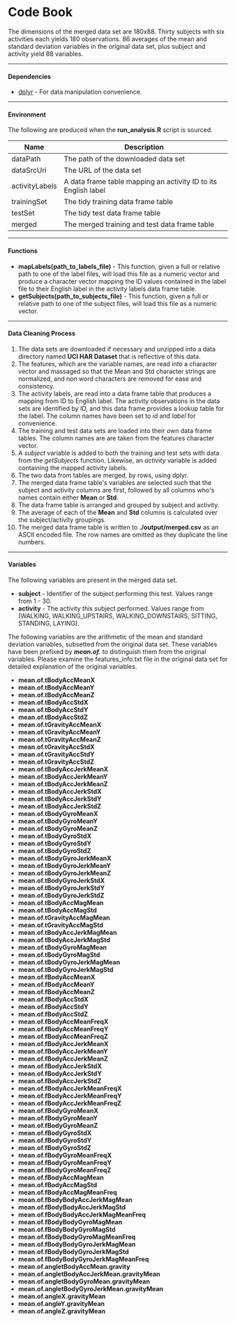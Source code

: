 # Code Book
The dimensions of the merged data set are 180x88.  Thirty subjects with six activities each yields 180 observations.  86 averages of the mean and standard deviation variables in the original data set, plus subject and activity yield 88 variables.

***
#### Dependencies
* [dplyr]("http://cran.rstudio.com/web/packages/dplyr/vignettes/introduction.html") - For data manipulation convenience.

***
#### Environment
The following are produced when the **run_analysis.R** script is sourced.

Name           | Description
-------------- | -----------
dataPath       | The path of the downloaded data set
dataSrcUri     | The URL of the data set
activityLabels | A data frame table mapping an activity ID to its English label
trainingSet    | The tidy training data frame table
testSet        | The tidy test data frame table
merged         | The merged training and test data frame table

***
#### Functions
* **mapLabels(path_to_labels_file)** - This function, given a full or relative path to one of the label files, will load this file as a numeric vector and produce a character vector mapping the ID values contained in the label file to their English label in the activity labels data frame table.
* **getSubjects(path_to_subjects_file)** - This function, given a full or relative path to one of the subject files, will load this file as a numeric vector.

***
#### Data Cleaning Process
1. The data sets are downloaded if necessary and unzipped into a data directory named **UCI HAR Dataset** that is reflective of this data.
1. The features, which are the variable names, are read into a character vector and massaged so that the Mean and Std character strings are normalized, and non word characters are removed for ease and consistency.
1. The activity labels, are read into a data frame table that produces a mapping from ID to English label.  The activity observations in the data sets are identified by ID, and this data frame provides a lookup table for the label.  The column names have been set to _id_ and _label_ for convenience.
1. The training and test data sets are loaded into their own data frame tables.  The column names are are taken from the features character vector.
1. A _subject_ variable is added to both the training and test sets with data from the _getSubjects_ function.  Likewise, an _activity_ variable is added containing the mapped activity labels.
1. The two data from tables are merged, by rows, using dplyr.
1. The merged data frame table's variables are selected such that the subject and activity columns are first, followed by all columns who's names contain either **Mean** or **Std**.
1. The data frame table is arranged and grouped by subject and activity.
1. The average of each of the **Mean** and **Std** columns is calculated over the subject/activity groupings.
1. The merged data frame table is written to **./output/merged.csv** as an ASCII encoded file.  The row names are omitted as they duplicate the line numbers.

***
#### Variables
The following variables are present in the merged data set.

* **subject** - Identifier of the subject performing this test.  Values range from 1 - 30.
* **activity** - The activity this subject performed.  Values range from (WALKING, WALKING_UPSTAIRS, WALKING_DOWNSTAIRS, SITTING, STANDING, LAYING).

The following variables are the arithmetic of the mean and standard deviation variables, subsetted from the original data set.  These variables have been prefixed by **_mean.of._** to distinguish them from the original variables.  Please examine the features_info.txt file in the original data set for detailed explanation of the original variables.

* **mean.of.tBodyAccMeanX**
* **mean.of.tBodyAccMeanY**
* **mean.of.tBodyAccMeanZ**
* **mean.of.tBodyAccStdX**
* **mean.of.tBodyAccStdY**
* **mean.of.tBodyAccStdZ**
* **mean.of.tGravityAccMeanX**
* **mean.of.tGravityAccMeanY**
* **mean.of.tGravityAccMeanZ**
* **mean.of.tGravityAccStdX**
* **mean.of.tGravityAccStdY**
* **mean.of.tGravityAccStdZ**
* **mean.of.tBodyAccJerkMeanX**
* **mean.of.tBodyAccJerkMeanY**
* **mean.of.tBodyAccJerkMeanZ**
* **mean.of.tBodyAccJerkStdX**
* **mean.of.tBodyAccJerkStdY**
* **mean.of.tBodyAccJerkStdZ**
* **mean.of.tBodyGyroMeanX**
* **mean.of.tBodyGyroMeanY**
* **mean.of.tBodyGyroMeanZ**
* **mean.of.tBodyGyroStdX**
* **mean.of.tBodyGyroStdY**
* **mean.of.tBodyGyroStdZ**
* **mean.of.tBodyGyroJerkMeanX**
* **mean.of.tBodyGyroJerkMeanY**
* **mean.of.tBodyGyroJerkMeanZ**
* **mean.of.tBodyGyroJerkStdX**
* **mean.of.tBodyGyroJerkStdY**
* **mean.of.tBodyGyroJerkStdZ**
* **mean.of.tBodyAccMagMean**
* **mean.of.tBodyAccMagStd**
* **mean.of.tGravityAccMagMean**
* **mean.of.tGravityAccMagStd**
* **mean.of.tBodyAccJerkMagMean**
* **mean.of.tBodyAccJerkMagStd**
* **mean.of.tBodyGyroMagMean**
* **mean.of.tBodyGyroMagStd**
* **mean.of.tBodyGyroJerkMagMean**
* **mean.of.tBodyGyroJerkMagStd**
* **mean.of.fBodyAccMeanX**
* **mean.of.fBodyAccMeanY**
* **mean.of.fBodyAccMeanZ**
* **mean.of.fBodyAccStdX**
* **mean.of.fBodyAccStdY**
* **mean.of.fBodyAccStdZ**
* **mean.of.fBodyAccMeanFreqX**
* **mean.of.fBodyAccMeanFreqY**
* **mean.of.fBodyAccMeanFreqZ**
* **mean.of.fBodyAccJerkMeanX**
* **mean.of.fBodyAccJerkMeanY**
* **mean.of.fBodyAccJerkMeanZ**
* **mean.of.fBodyAccJerkStdX**
* **mean.of.fBodyAccJerkStdY**
* **mean.of.fBodyAccJerkStdZ**
* **mean.of.fBodyAccJerkMeanFreqX**
* **mean.of.fBodyAccJerkMeanFreqY**
* **mean.of.fBodyAccJerkMeanFreqZ**
* **mean.of.fBodyGyroMeanX**
* **mean.of.fBodyGyroMeanY**
* **mean.of.fBodyGyroMeanZ**
* **mean.of.fBodyGyroStdX**
* **mean.of.fBodyGyroStdY**
* **mean.of.fBodyGyroStdZ**
* **mean.of.fBodyGyroMeanFreqX**
* **mean.of.fBodyGyroMeanFreqY**
* **mean.of.fBodyGyroMeanFreqZ**
* **mean.of.fBodyAccMagMean**
* **mean.of.fBodyAccMagStd**
* **mean.of.fBodyAccMagMeanFreq**
* **mean.of.fBodyBodyAccJerkMagMean**
* **mean.of.fBodyBodyAccJerkMagStd**
* **mean.of.fBodyBodyAccJerkMagMeanFreq**
* **mean.of.fBodyBodyGyroMagMean**
* **mean.of.fBodyBodyGyroMagStd**
* **mean.of.fBodyBodyGyroMagMeanFreq**
* **mean.of.fBodyBodyGyroJerkMagMean**
* **mean.of.fBodyBodyGyroJerkMagStd**
* **mean.of.fBodyBodyGyroJerkMagMeanFreq**
* **mean.of.angletBodyAccMean.gravity**
* **mean.of.angletBodyAccJerkMean.gravityMean**
* **mean.of.angletBodyGyroMean.gravityMean**
* **mean.of.angletBodyGyroJerkMean.gravityMean**
* **mean.of.angleX.gravityMean**
* **mean.of.angleY.gravityMean**
* **mean.of.angleZ.gravityMean**
